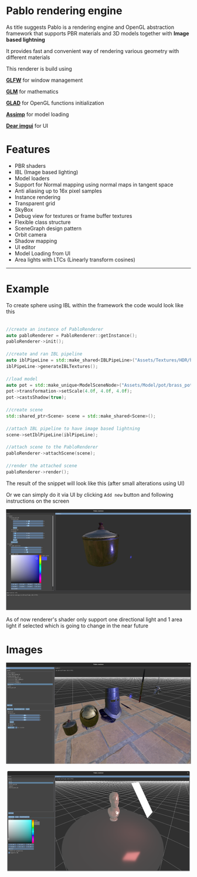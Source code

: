 # Pablo rendering engine

As title suggests Pablo is a rendering engine and OpenGL abstraction framework that supports PBR materials and 3D models together with 
**Image based lightning**

It provides fast and convenient way of rendering various geometry with different materials 

This renderer is build using 

**[GLFW](https://www.glfw.org)** for window management

**[GLM](https://glm.g-truc.net/0.9.9/index.html)** for mathematics 

**[GLAD](https://glad.dav1d.de)** for OpenGL functions initialization

**[Assimp](https://assimp-docs.readthedocs.io/en/v5.3.0/)** for model loading

**[Dear imgui](https://github.com/ocornut/imgui)** for UI


# Features 

- PBR shaders
- IBL (Image based lighting)
- Model loaders 
- Support for Normal mapping using normal maps in tangent space
- Anti aliasing up to 16x pixel samples
- Instance rendering 
- Transparent grid
- SkyBox
- Debug view for textures or frame buffer textures
- Flexible class structure
- SceneGraph design pattern
- Orbit camera
- Shadow mapping
- UI editor
- Model Loading from UI
- Area lights with LTCs (Linearly transform cosines)
----

# Example
To create sphere using IBL within the framework the code would look like this

```c++

//create an instance of PabloRenderer
auto pabloRenderer = PabloRenderer::getInstance();
pabloRenderer->init();

//create and ran IBL pipeline
auto iblPipeLine = std::make_shared<IBLPipeLine>("Assets/Textures/HDR/hill.hdr");
iblPipeLine->generateIBLTextures();

//load model 
auto pot = std::make_unique<ModelSceneNode>("Assets/Model/pot/brass_pot_01_2k.gltf");
pot->transformation->setScale(4.0f, 4.0f, 4.0f);
pot->castsShadow(true);

//create scene
std::shared_ptr<Scene> scene = std::make_shared<Scene>();

//attach IBL pipeline to have image based lightning
scene->setIblPipeLine(iblPipeLine);

//attach scene to the PabloRenderer
pabloRenderer->attachScene(scene);

//render the attached scene
pabloRenderer->render();
```

The result of the snippet will look like this (after small alterations using UI)

Or we can simply do it via UI by clicking `Add new` button and following instructions on the screen

![img.png](Assets/ReadmeImages/pablo-tutorial.png)

As of now renderer's shader only support one directional light and 1 area light if selected which is going to change in the near future

# Images
![Pablo](Assets/ReadmeImages/pablo-4.png)



![Area light](Assets/ReadmeImages/area-light-3.png)




